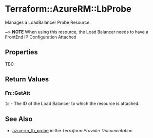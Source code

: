 # Terraform::AzureRM::LbProbe

Manages a LoadBalancer Probe Resource.

~> **NOTE** When using this resource, the Load Balancer needs to have a FrontEnd IP Configuration Attached

## Properties

TBC

## Return Values

### Fn::GetAtt

`Id` - The ID of the Load Balancer to which the resource is attached.

## See Also

* [azurerm_lb_probe](https://www.terraform.io/docs/providers/azurerm/r/lb_probe.html) in the _Terraform Provider Documentation_